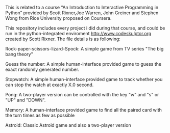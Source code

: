 This is related to a course “An Introduction to Interactive Programming in Python” provided by Scott Rixner,Joe Warren, John Greiner and Stephen Wong from Rice University
proposed on Coursera.

This repository includes every project i did during that course, and could be run in the python-integrated enviroment http://www.codeskulptor.org created by Scott Rixner.
The file details is as following:

Rock-paper-scissors-lizard-Spock:
  A simple game from TV series "The big bang theory"

Guess the number:
  A simple human-interface provided game to guess the exact randomly generated number.

Stopwatch:
  A simple human-interface provided game to track whether you can stop the watch at exactly X.0 second.

Pong:
  A two-player version can be controlled with the key "w" and "s" or "UP" and "DOWN".

Memory:
  A human-interface provided game to find all the paired card with the turn times as few as possible

Astroid:
  Classic Astroid game and also a two-player version

